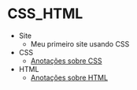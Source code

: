 # CSS_HTML
- Site
  - Meu primeiro site usando CSS
- CSS
  - [Anotações sobre CSS](https://github.com/raquelbarbieri/CSS-HTML/blob/main/CSS/CSS3.md)
- HTML
  - [Anotações sobre HTML](https://github.com/raquelbarbieri/CSS-HTML/blob/main/HTML/HTML.md)
